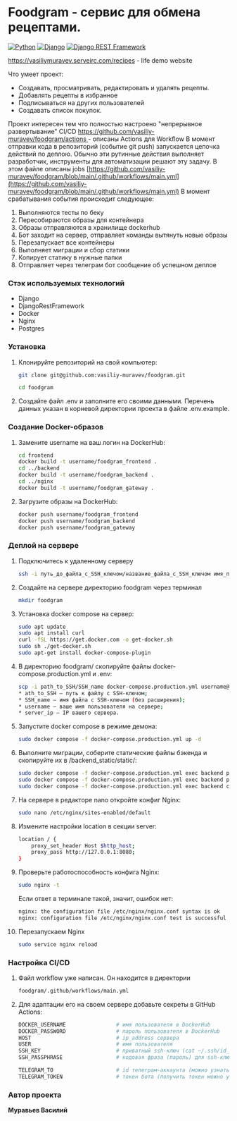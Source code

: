 # Foodgram - сервис для обмена рецептами.

[![Python](https://img.shields.io/badge/Python-3776AB?style=plastic&logo=python&logoColor=092E20&labelColor=white
)](https://www.python.org/) [![Django](https://img.shields.io/badge/django-822e0d?style=plastic&logo=django&logoColor=092E20&labelColor=white
)](https://www.djangoproject.com/) [![Django REST Framework](https://img.shields.io/badge/-Django_REST_framework-DC143C?style=red
)](https://www.django-rest-framework.org/)

https://vasiliymuravev.serveirc.com/recipes - life demo website

Что умеет проект:

- Создавать, просматривать, редактировать и удалять рецепты.
- Добавлять рецепты в избранное
- Подписываться на других пользователей
- Создавать список покупок.

Проект интересен тем что полностью настроено "непрерывное развертывание" CI/CD
[https://github.com/vasiliy-muravev/foodgram/actions ](https://github.com/vasiliy-muravev/foodgram/actions) - описаны
Actions для Workflow
В момент отправки кода в репозиторий (событие git push) запускается цепочка действий по деплою. Обычно эти рутинные
действия выполняет разработчик, инструменты для автоматизации решают эту задачу.
В этом файле описаны
jobs [https://github.com/vasiliy-muravev/foodgram/blob/main/.github/workflows/main.yml](https://github.com/vasiliy-muravev/foodgram/blob/main/.github/workflows/main.yml)
В момент срабатывания события происходит следующее:

1. Выполняются тесты по беку
3. Пересобираются образы для контейнера
4. Образы отправляются в хранилище dockerhub
5. Бот заходит на сервер, отправляет команды вытянуть новые образы
6. Перезапускает все контейнеры
7. Выполняет миграции и сбор статики
8. Копирует статику в нужные папки
9. Отправляет через телеграм бот сообщение об успешном деплое

### Стэк используемых технологий

- Django
- DjangoRestFramework
- Docker
- Nginx
- Postgres

### Установка

1. Клонируйте репозиторий на свой компьютер:

    ```bash
    git clone git@github.com:vasiliy-muravev/foodgram.git
    ```
    ```bash
    cd foodgram
    ```
2. Создайте файл .env и заполните его своими данными. Перечень данных указан в корневой директории проекта в файле
   .env.example.

### Создание Docker-образов

1. Замените username на ваш логин на DockerHub:

   ```bash
   cd frontend
   docker build -t username/foodgram_frontend .
   cd ../backend
   docker build -t username/foodgram_backend .
   cd ../nginx
   docker build -t username/foodgram_gateway . 
   ```

2. Загрузите образы на DockerHub:

    ```bash
    docker push username/foodgram_frontend
    docker push username/foodgram_backend
    docker push username/foodgram_gateway
    ```

### Деплой на сервере

1. Подключитесь к удаленному серверу

    ```bash
    ssh -i путь_до_файла_с_SSH_ключом/название_файла_с_SSH_ключом имя_пользователя@ip_адрес_сервера 
    ```

2. Создайте на сервере директорию foodgram через терминал

    ```bash
    mkdir foodgram
    ```

3. Установка docker compose на сервер:

    ```bash
    sudo apt update
    sudo apt install curl
    curl -fSL https://get.docker.com -o get-docker.sh
    sudo sh ./get-docker.sh
    sudo apt-get install docker-compose-plugin
    ```

4. В директорию foodgram/ скопируйте файлы docker-compose.production.yml и .env:

    ```bash
    scp -i path_to_SSH/SSH_name docker-compose.production.yml username@server_ip:/home/username/foodgram/docker-compose.production.yml
    * ath_to_SSH — путь к файлу с SSH-ключом;
    * SSH_name — имя файла с SSH-ключом (без расширения);
    * username — ваше имя пользователя на сервере;
    * server_ip — IP вашего сервера.
    ```

5. Запустите docker compose в режиме демона:

    ```bash
    sudo docker compose -f docker-compose.production.yml up -d
    ```

6. Выполните миграции, соберите статические файлы бэкенда и скопируйте их в /backend_static/static/:

    ```bash
    sudo docker compose -f docker-compose.production.yml exec backend python manage.py migrate
    sudo docker compose -f docker-compose.production.yml exec backend python manage.py collectstatic
    sudo docker compose -f docker-compose.production.yml exec backend cp -r /app/collected_static/. /backend_static/static/
    ```

7. На сервере в редакторе nano откройте конфиг Nginx:

    ```bash
    sudo nano /etc/nginx/sites-enabled/default
    ```

8. Измените настройки location в секции server:

    ```bash
    location / {
        proxy_set_header Host $http_host;
        proxy_pass http://127.0.0.1:8080;
    }
    ```

9. Проверьте работоспособность конфига Nginx:

    ```bash
    sudo nginx -t
    ```
   Если ответ в терминале такой, значит, ошибок нет:
    ```bash
    nginx: the configuration file /etc/nginx/nginx.conf syntax is ok
    nginx: configuration file /etc/nginx/nginx.conf test is successful
    ```

10. Перезапускаем Nginx
    ```bash
    sudo service nginx reload
    ```

### Настройка CI/CD

1. Файл workflow уже написан. Он находится в директории

    ```bash
    foodgram/.github/workflows/main.yml
    ```

2. Для адаптации его на своем сервере добавьте секреты в GitHub Actions:

    ```bash
    DOCKER_USERNAME                # имя пользователя в DockerHub
    DOCKER_PASSWORD                # пароль пользователя в DockerHub
    HOST                           # ip_address сервера
    USER                           # имя пользователя
    SSH_KEY                        # приватный ssh-ключ (cat ~/.ssh/id_rsa)
    SSH_PASSPHRASE                 # кодовая фраза (пароль) для ssh-ключа

    TELEGRAM_TO                    # id телеграм-аккаунта (можно узнать у @userinfobot, команда /start)
    TELEGRAM_TOKEN                 # токен бота (получить токен можно у @BotFather, /token, имя бота)
    ```

### Автор проекта

**Муравьев Василий** 